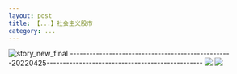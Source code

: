 ```yaml
---
layout: post
title: 【...】社会主义股市
category: ...
---
```

![story_new_final](http://rzda7rj3c.hd-bkt.clouddn.com/img/story_new_final_0322.png)
--------------------------------------------------20220425------------------------------------------------
![](http://rzdb2xp2h.hd-bkt.clouddn.com/img/factors-220425-1.png)
![](http://rzdb2xp2h.hd-bkt.clouddn.com/img/long-time-see-220425-1.jpeg)
  




